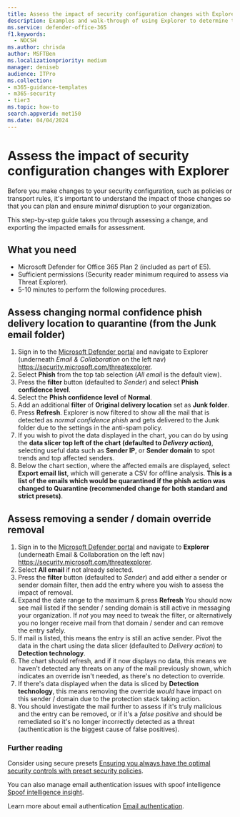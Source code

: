 ```yaml
---
title: Assess the impact of security configuration changes with Explorer
description: Examples and walk-through of using Explorer to determine the impact of a security control (configuration) change in Microsoft Defender for Office 365.
ms.service: defender-office-365
f1.keywords:
  - NOCSH
ms.author: chrisda
author: MSFTBen
ms.localizationpriority: medium
manager: deniseb
audience: ITPro
ms.collection: 
- m365-guidance-templates
- m365-security
- tier3
ms.topic: how-to
search.appverid: met150
ms.date: 04/04/2024
---
```


# Assess the impact of security configuration changes with Explorer

Before you make changes to your security configuration, such as policies or transport rules, it's important to understand the impact of those changes so that you can plan and ensure *minimal* disruption to your organization.

This step-by-step guide takes you through assessing a change, and exporting the impacted emails for assessment.

## What you need

- Microsoft Defender for Office 365 Plan 2 (included as part of E5).
- Sufficient permissions (Security reader minimum required to assess via Threat Explorer).
- 5-10 minutes to perform the following procedures.

## Assess changing normal confidence phish delivery location to quarantine (from the Junk email folder)

1. Sign in to the [Microsoft Defender portal](https://security.microsoft.com) and navigate to Explorer (underneath *Email & Collaboration* on the left nav) <https://security.microsoft.com/threatexplorer>.
1. Select **Phish** from the top tab selection (*All email* is the default view).
1. Press the **filter** button (defaulted to *Sender*) and select **Phish confidence level**.
1. Select the **Phish confidence level** of **Normal**.
1. Add an additional **filter** of **Original delivery location** set as **Junk folder**.
1. Press **Refresh**. Explorer is now filtered to show all the mail that is detected as *normal confidence phish* and gets delivered to the Junk folder due to the settings in the anti-spam policy.
1. If you wish to pivot the data displayed in the chart, you can do by using the **data slicer top left of the chart (defaulted to *Delivery action*)**, selecting useful data such as **Sender IP**, or **Sender domain** to spot trends and top affected senders.
1. Below the chart section, where the affected emails are displayed, select **Export email list**, which will generate a CSV for offline analysis. **This is a list of the emails which would be quarantined if the phish action was changed to Quarantine (recommended change for both standard and strict presets)**.

## Assess removing a sender / domain override removal

1. Sign in to the [Microsoft Defender portal](https://security.microsoft.com) and navigate to **Explorer** (underneath Email & Collaboration on the left nav) <https://security.microsoft.com/threatexplorer>.
1. Select **All email** if not already selected.
1. Press the **filter** button (defaulted to *Sender*) and add either a sender or sender domain filter, then add the entry where you wish to assess the impact of removal.
1. Expand the date range to the maximum & press **Refresh** You should now see mail listed if the sender / sending domain is still active in messaging your organization. If *not* you may need to tweak the filter, or alternatively you no longer receive mail from that domain / sender and can remove the entry safely.
1. If mail is listed, this means the entry is still an active sender. Pivot the data in the chart using the data slicer (defaulted to *Delivery action*) to **Detection technology**.
1. The chart should refresh, and if it now displays no data, this means we haven't detected any threats on any of the mail previously shown, which indicates an override isn't needed, as there's no detection to override.
1. If there's data displayed when the data is sliced by **Detection technology**, this means removing the override *would* have impact on this sender / domain due to the protection stack taking action.
1. You should investigate the mail further to assess if it's truly malicious and the entry can be removed, or if it's a *false positive* and should be remediated so it's no longer incorrectly detected as a threat (authentication is the biggest cause of false positives).

### Further reading

Consider using secure presets [Ensuring you always have the optimal security controls with preset security policies](ensuring-you-always-have-the-optimal-security-controls-with-preset-security-policies.md).

You can also manage email authentication issues with spoof intelligence [Spoof intelligence insight](../anti-spoofing-spoof-intelligence.md).

Learn more about email authentication [Email authentication](../email-authentication-about.md).
